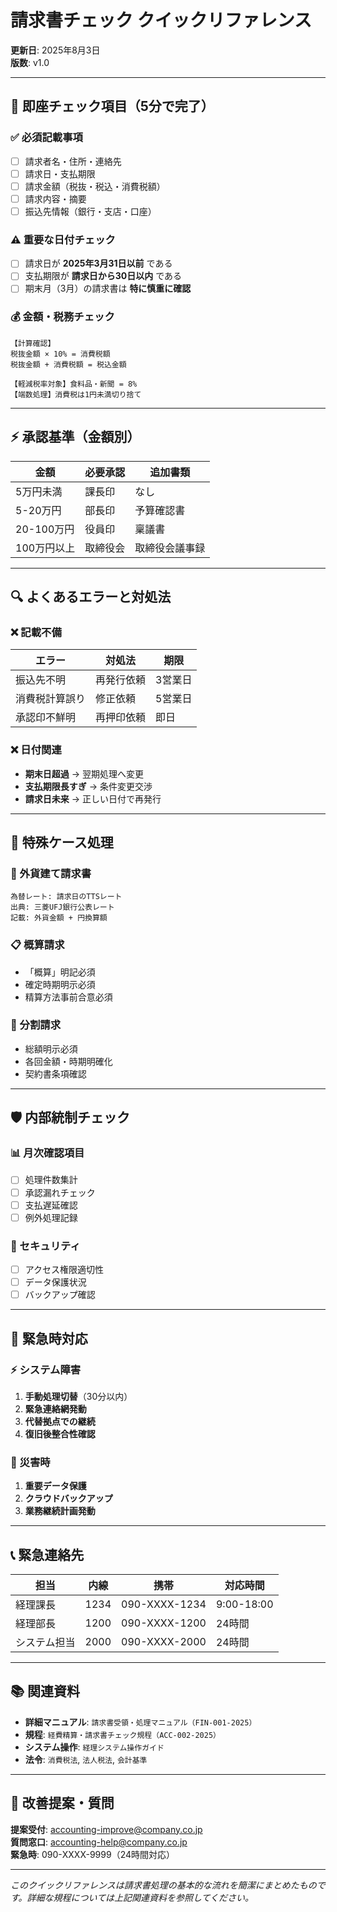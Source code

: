 # 請求書チェック クイックリファレンス

**更新日**: 2025年8月3日  
**版数**: v1.0  

---

## 🚀 即座チェック項目（5分で完了）

### ✅ 必須記載事項
- [ ] 請求者名・住所・連絡先
- [ ] 請求日・支払期限
- [ ] 請求金額（税抜・税込・消費税額）
- [ ] 請求内容・摘要
- [ ] 振込先情報（銀行・支店・口座）

### ⚠️ 重要な日付チェック
- [ ] 請求日が **2025年3月31日以前** である
- [ ] 支払期限が **請求日から30日以内** である
- [ ] 期末月（3月）の請求書は **特に慎重に確認**

### 💰 金額・税務チェック
```
【計算確認】
税抜金額 × 10% = 消費税額
税抜金額 + 消費税額 = 税込金額

【軽減税率対象】食料品・新聞 = 8%
【端数処理】消費税は1円未満切り捨て
```

---

## ⚡ 承認基準（金額別）

| 金額 | 必要承認 | 追加書類 |
|------|----------|----------|
| 5万円未満 | 課長印 | なし |
| 5-20万円 | 部長印 | 予算確認書 |
| 20-100万円 | 役員印 | 稟議書 |
| 100万円以上 | 取締役会 | 取締役会議事録 |

---

## 🔍 よくあるエラーと対処法

### ❌ 記載不備
| エラー | 対処法 | 期限 |
|--------|--------|------|
| 振込先不明 | 再発行依頼 | 3営業日 |
| 消費税計算誤り | 修正依頼 | 5営業日 |
| 承認印不鮮明 | 再押印依頼 | 即日 |

### ❌ 日付関連
- **期末日超過** → 翌期処理へ変更
- **支払期限長すぎ** → 条件変更交渉
- **請求日未来** → 正しい日付で再発行

---

## 🌟 特殊ケース処理

### 💱 外貨建て請求書
```
為替レート: 請求日のTTSレート
出典: 三菱UFJ銀行公表レート
記載: 外貨金額 + 円換算額
```

### 📋 概算請求
- 「概算」明記必須
- 確定時期明示必須
- 精算方法事前合意必須

### 🔄 分割請求
- 総額明示必須
- 各回金額・時期明確化
- 契約書条項確認

---

## 🛡️ 内部統制チェック

### 📊 月次確認項目
- [ ] 処理件数集計
- [ ] 承認漏れチェック
- [ ] 支払遅延確認
- [ ] 例外処理記録

### 🔐 セキュリティ
- [ ] アクセス権限適切性
- [ ] データ保護状況
- [ ] バックアップ確認

---

## 🚨 緊急時対応

### ⚡ システム障害
1. **手動処理切替**（30分以内）
2. **緊急連絡網発動**
3. **代替拠点での継続**
4. **復旧後整合性確認**

### 🏥 災害時
1. **重要データ保護**
2. **クラウドバックアップ**
3. **業務継続計画発動**

---

## 📞 緊急連絡先

| 担当 | 内線 | 携帯 | 対応時間 |
|------|------|------|----------|
| 経理課長 | 1234 | 090-XXXX-1234 | 9:00-18:00 |
| 経理部長 | 1200 | 090-XXXX-1200 | 24時間 |
| システム担当 | 2000 | 090-XXXX-2000 | 24時間 |

---

## 📚 関連資料

- **詳細マニュアル**: `請求書受領・処理マニュアル（FIN-001-2025）`
- **規程**: `経費精算・請求書チェック規程（ACC-002-2025）`
- **システム操作**: `経理システム操作ガイド`
- **法令**: `消費税法`, `法人税法`, `会計基準`

---

## 🎯 改善提案・質問

**提案受付**: accounting-improve@company.co.jp  
**質問窓口**: accounting-help@company.co.jp  
**緊急時**: 090-XXXX-9999（24時間対応）

---

*このクイックリファレンスは請求書処理の基本的な流れを簡潔にまとめたものです。詳細な規程については上記関連資料を参照してください。*